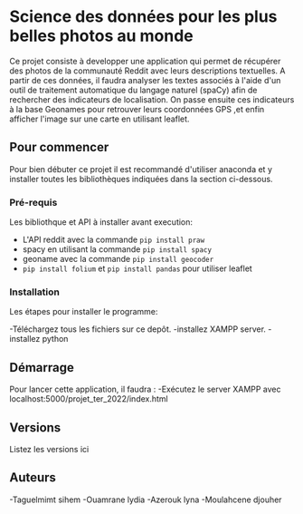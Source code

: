 # Science des données pour les plus belles photos au monde

Ce projet consiste à developper une application qui permet de récupérer des photos de la communauté Reddit avec leurs descriptions textuelles. A partir de ces données, il faudra analyser les textes associés à l'aide d'un outil de traitement automatique du langage naturel (spaCy) afin de rechercher des indicateurs de localisation. On passe ensuite ces indicateurs à la base Geonames pour retrouver leurs coordonnées GPS ,et enfin afficher l'image sur une carte en utilisant leaflet.

## Pour commencer

Pour bien débuter ce projet il est recommandé d'utiliser anaconda et y installer toutes les bibliothèques indiquées dans la section ci-dessous.

### Pré-requis

Les bibliothque et API à installer avant execution:

- L'API reddit avec la commande ``pip install praw``
- spacy en utilisant la commande ``pip install spacy``
- geoname avec la commande ``pip install geocoder``
- ``pip install folium`` et ``pip install pandas`` pour utiliser leaflet


### Installation

Les étapes pour installer le programme:

-Téléchargez tous les fichiers sur ce depôt.
-installez XAMPP server.
-installez python


## Démarrage

Pour lancer cette application, il faudra :
-Exécutez le server XAMPP avec localhost:5000/projet_ter_2022/index.html


## Versions
Listez les versions ici 

## Auteurs
-Taguelmimt sihem
-Ouamrane lydia
-Azerouk lyna
-Moulahcene djouher

